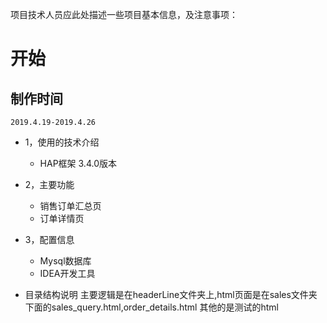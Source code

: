项目技术人员应此处描述一些项目基本信息，及注意事项：

# 开始
## 制作时间
```
2019.4.19-2019.4.26
```


* 1，使用的技术介绍
    * HAP框架  3.4.0版本

    
* 2，主要功能
    * 销售订单汇总页
    * 订单详情页

* 3，配置信息
    * Mysql数据库
    * IDEA开发工具
    
    
    
* 目录结构说明
       主要逻辑是在headerLine文件夹上,html页面是在sales文件夹下面的sales_query.html,order_details.html
       其他的是测试的html 